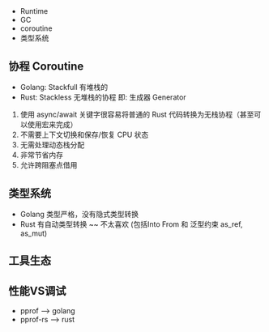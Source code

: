 ## 
* Runtime
* GC
* coroutine
* 类型系统



## 协程 Coroutine

* Golang: Stackfull 有堆栈的
* Rust: Stackless 无堆栈的协程 即: 生成器 Generator


1. 使用 async/await 关键字很容易将普通的 Rust 代码转换为无栈协程（甚至可以使用宏来完成）
2. 不需要上下文切换和保存/恢复 CPU 状态
3. 无需处理动态栈分配
4. 非常节省内存
5. 允许跨阻塞点借用



## 类型系统

* Golang 类型严格，没有隐式类型转换
* Rust 有自动类型转换  ~~ 不太喜欢 (包括Into From 和 泛型约束 as_ref, as_mut)



## 工具生态

## 性能VS调试

* pprof --> golang
* pprof-rs --> rust

